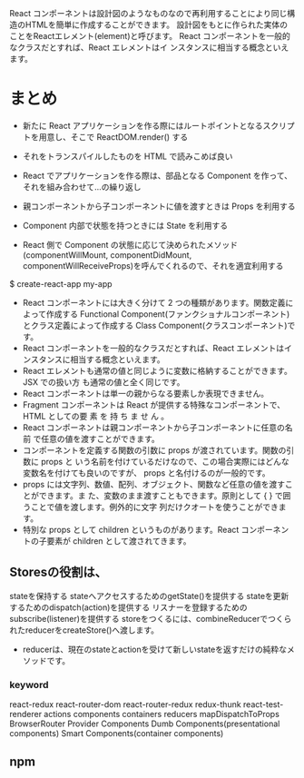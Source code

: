 React コンポーネントは設計図のようなものなので再利用することにより同じ構造のHTMLを簡単に作成することができます。
設計図をもとに作られた実体の ことをReactエレメント(element)と呼びます。
React コンポーネントを一般的なクラスだとすれば、React エレメントはイ ンスタンスに相当する概念といえます。

# まとめ
- 新たに React アプリケーションを作る際にはルートポイントとなるスクリプトを用意し、そこで ReactDOM.render() する
- それをトランスパイルしたものを HTML で読みこめば良い

- React でアプリケーションを作る際は、部品となる Component を作って、それを組み合わせて…の繰り返し
- 親コンポーネントから子コンポーネントに値を渡すときは Props を利用する
- Component 内部で状態を持つときには State を利用する
- React 側で Component の状態に応じて決められたメソッド(componentWillMount, componentDidMount, componentWillReceiveProps)を呼んでくれるので、それを適宜利用する


$ create-react-app my-app
- React コンポーネントには大きく分けて 2 つの種類があります。関数定義によって作成する Functional Component(ファンクショナルコンポーネント)とクラス定義によって作成する Class Component(クラスコンポーネント)です。
-  React コンポーネントを一般的なクラスだとすれば、React エレメントはイ ンスタンスに相当する概念といえます。
- React エレメントも通常の値と同じように変数に格納することができます。JSX での扱い方 も通常の値と全く同じです。
- React コンポーネントは単一の親からなる要素しか表現できません。
- Fragment コンポーネントは React が提供する特殊なコンポーネントで、HTML としての要 素 を 持 ち ま せ ん 。
- React コンポーネントは親コンポーネントから子コンポーネントに任意の名前 で任意の値を渡すことができます。
- コンポーネントを定義する関数の引数に props が渡されています。関数の引数に props と いう名前を付けているだけなので、この場合実際にはどんな変数名を付けても良いのですが、 props と名付けるのが一般的です。
- props には文字列、数値、配列、オブジェクト、関数など任意の値を渡すことができます。ま た、変数のまま渡すこともできます。原則として { } で囲うことで値を渡します。例外的に文字 列だけクオートを使うことができます。
- 特別な props として children というものがあります。React コンポーネントの子要素が children として渡されてきます。


## Storesの役割は、
stateを保持する
stateへアクセスするためのgetState()を提供する
stateを更新するためのdispatch(action)を提供する
リスナーを登録するためのsubscribe(listener)を提供する
storeをつくるには、combineReducerでつくられたreducerをcreateStore()へ渡します。



- reducerは、現在のstateとactionを受けて新しいstateを返すだけの純粋なメソッドです。


### keyword
react-redux react-router-dom react-router-redux redux-thunk react-test-renderer
actions components containers reducers
mapDispatchToProps BrowserRouter
Provider Components Dumb Components(presentational components) Smart Components(container components)

## npm

